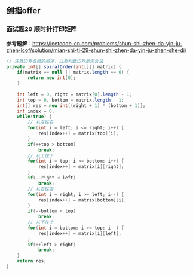 ## 剑指offer

### 面试题29 顺时针打印矩阵

**参考题解**：https://leetcode-cn.com/problems/shun-shi-zhen-da-yin-ju-zhen-lcof/solution/mian-shi-ti-29-shun-shi-zhen-da-yin-ju-zhen-she-di/

```java
// 注意边界收缩的顺序，以及判断边界是否合法
private int[] spiralOrder(int[][] matrix) {
    if(matrix == null || matrix.length == 0) {
        return new int[0];
    }
    
    int left = 0, right = matrix[0].length - 1;
    int top = 0, bottom = matrix.length - 1;
    int[] res = new int[(right + 1) * (bottom + 1)];
    int index = 0;
    while(true) {
        // 从左往右
        for(int i = left; i <= right; i++) {
            res[index++] = matrix[top][i];
        }
        if(++top > bottom)
            break;
        // 从上往下
        for(int i = top; i <= bottom; i++) {
            res[index++] = matrix[i][right];
        }
        if(--right < left)
            break;
        // 从右往左
        for(int i = right; i >= left; i--) {
            res[index++] = matrix[bottom][i];
        }
        if(--bottom < top)
            break;
        // 从下往上
        for(int i = bottom; i >= top; i--) {
            res[index++] = matrix[i][left];
        }
        if(++left > right)
            break;
    }
    return res;
}
```

